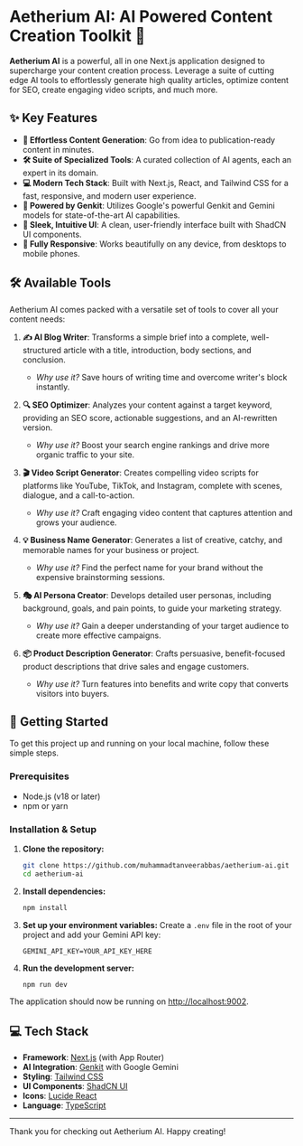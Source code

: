 # Aetherium AI: AI Powered Content Creation Toolkit 🚀

**Aetherium AI** is a powerful, all in one Next.js application designed to supercharge your content creation process. Leverage a suite of cutting edge AI tools to effortlessly generate high quality articles, optimize content for SEO, create engaging video scripts, and much more.

## ✨ Key Features

- **🤖 Effortless Content Generation**: Go from idea to publication-ready content in minutes.
- **🛠️ Suite of Specialized Tools**: A curated collection of AI agents, each an expert in its domain.
- **💻 Modern Tech Stack**: Built with Next.js, React, and Tailwind CSS for a fast, responsive, and modern user experience.
- **🧠 Powered by Genkit**: Utilizes Google's powerful Genkit and Gemini models for state-of-the-art AI capabilities.
- **🎨 Sleek, Intuitive UI**: A clean, user-friendly interface built with ShadCN UI components.
- **📱 Fully Responsive**: Works beautifully on any device, from desktops to mobile phones.

## 🛠️ Available Tools

Aetherium AI comes packed with a versatile set of tools to cover all your content needs:

1.  **✍️ AI Blog Writer**: Transforms a simple brief into a complete, well-structured article with a title, introduction, body sections, and conclusion.

    - _Why use it?_ Save hours of writing time and overcome writer's block instantly.

2.  **🔍 SEO Optimizer**: Analyzes your content against a target keyword, providing an SEO score, actionable suggestions, and an AI-rewritten version.

    - _Why use it?_ Boost your search engine rankings and drive more organic traffic to your site.

3.  **🎬 Video Script Generator**: Creates compelling video scripts for platforms like YouTube, TikTok, and Instagram, complete with scenes, dialogue, and a call-to-action.

    - _Why use it?_ Craft engaging video content that captures attention and grows your audience.

4.  **💡 Business Name Generator**: Generates a list of creative, catchy, and memorable names for your business or project.

    - _Why use it?_ Find the perfect name for your brand without the expensive brainstorming sessions.

5.  **🎭 AI Persona Creator**: Develops detailed user personas, including background, goals, and pain points, to guide your marketing strategy.

    - _Why use it?_ Gain a deeper understanding of your target audience to create more effective campaigns.

6.  **📦 Product Description Generator**: Crafts persuasive, benefit-focused product descriptions that drive sales and engage customers.
    - _Why use it?_ Turn features into benefits and write copy that converts visitors into buyers.

## 🚀 Getting Started

To get this project up and running on your local machine, follow these simple steps.

### Prerequisites

- Node.js (v18 or later)
- npm or yarn

### Installation & Setup

1.  **Clone the repository:**

    ```bash
    git clone https://github.com/muhammadtanveerabbas/aetherium-ai.git
    cd aetherium-ai
    ```

2.  **Install dependencies:**

    ```bash
    npm install
    ```

3.  **Set up your environment variables:**
    Create a `.env` file in the root of your project and add your Gemini API key:

    ```env
    GEMINI_API_KEY=YOUR_API_KEY_HERE
    ```

4.  **Run the development server:**
    ```bash
    npm run dev
    ```

The application should now be running on [http://localhost:9002](http://localhost:9002).

## 💻 Tech Stack

- **Framework**: [Next.js](https://nextjs.org/) (with App Router)
- **AI Integration**: [Genkit](https://firebase.google.com/docs/genkit) with Google Gemini
- **Styling**: [Tailwind CSS](https://tailwindcss.com/)
- **UI Components**: [ShadCN UI](https://ui.shadcn.com/)
- **Icons**: [Lucide React](https://lucide.dev/)
- **Language**: [TypeScript](https://www.typescriptlang.org/)

---

Thank you for checking out Aetherium AI. Happy creating!
